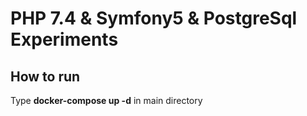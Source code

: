 # PHP 7.4 & Symfony5 & PostgreSql Experiments

## How to run
Type **docker-compose up -d** in main directory
